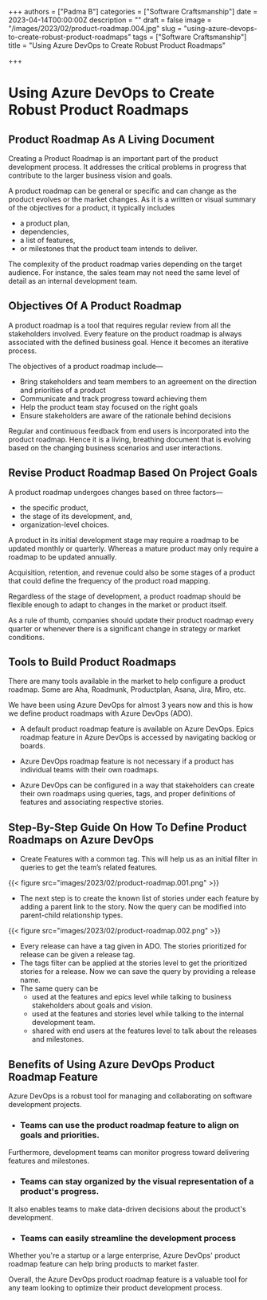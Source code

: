 +++
authors = ["Padma B"]
categories = ["Software Craftsmanship"]
date = 2023-04-14T00:00:00Z
description = ""
draft = false
image = "/images/2023/02/product-roadmap.004.jpg"
slug = "using-azure-devops-to-create-robust-product-roadmaps"
tags = ["Software Craftsmanship"]
title = "Using Azure DevOps to Create Robust Product Roadmaps"

+++

# Using Azure DevOps to Create Robust Product Roadmaps

## Product Roadmap As A Living Document

Creating a Product Roadmap is an important part of the product development process. It addresses the critical problems in progress that contribute to the larger business vision and goals.

A product roadmap can be general or specific and can change as the product evolves or the market changes. As it is a written or visual summary of the objectives for a product, it typically includes 

- a product plan, 
- dependencies, 
- a list of features,
- or milestones that the product team intends to deliver.  

The complexity of the product roadmap varies depending on the target audience. For instance, the sales team may not need the same level of detail as an internal development team.

## Objectives Of A Product Roadmap

A product roadmap is a tool that requires regular review from all the stakeholders involved. Every feature on the product roadmap is always associated with the defined business goal. Hence it becomes an iterative process. 

The objectives of a product roadmap include—

- Bring stakeholders and team members to an agreement on the direction and priorities of a product 
- Communicate and track progress toward achieving them
- Help the product team stay focused on the right goals
- Ensure stakeholders are aware of the rationale behind decisions

Regular and continuous feedback from end users is incorporated into the product roadmap. Hence it is a living, breathing document that is evolving based on the changing business scenarios and user interactions. 


## Revise Product Roadmap Based On Project Goals

A product roadmap undergoes changes based on three factors—

- the specific product,
- the stage of its development, and,
- organization-level choices.

A product in its initial development stage may require a roadmap to be updated monthly or quarterly. Whereas a mature product may only require a roadmap to be updated annually.

Acquisition, retention, and revenue could also be some stages of a product that could define the frequency of the product road mapping. 

Regardless of the stage of development, a product roadmap should be flexible enough to adapt to changes in the market or product itself.

As a rule of thumb, companies should update their product roadmap every quarter or whenever there is a significant change in strategy or market conditions.

## Tools to Build Product Roadmaps  

There are many tools available in the market to help configure a product roadmap. Some are Aha, Roadmunk, Productplan,  Asana, Jira, Miro, etc. 

We have been using Azure DevOps for almost 3 years now and this is how we define product roadmaps with Azure DevOps (ADO).

- A default product roadmap feature is available on Azure DevOps. Epics roadmap feature in Azure DevOps is accessed by navigating backlog or boards. 
 
- Azure DevOps roadmap feature is not necessary if a product has individual teams with their own roadmaps.

- Azure DevOps can be configured in a way that stakeholders can create their own roadmaps using queries, tags, and proper definitions of features and associating respective stories.  

## Step-By-Step Guide On How To Define Product Roadmaps on Azure DevOps

- Create Features with a common tag. 
  This will help us as an initial filter in queries to get the team’s related features. 

{{< figure src="images/2023/02/product-roadmap.001.png" >}}

- The next step is to create the known list of stories under each feature by adding a parent link to the story. Now the query can be modified into parent-child relationship types.

{{< figure src="images/2023/02/product-roadmap.002.png" >}}

- Every release can have a tag given in ADO. The stories prioritized for release can be given a release tag. 
- The tags filter can be applied at the stories level to get the prioritized stories for a release. Now we can save the query by providing a release name.
- The same query can be 
  - used at the features and epics level while talking to business stakeholders about goals and vision. 
  - used at the features and stories level while talking to the internal development team. 
  - shared with end users at the features level to talk about the releases and milestones. 

##  Benefits of Using Azure DevOps Product Roadmap Feature

Azure DevOps is a robust tool for managing and collaborating on software development projects.

- ### Teams can use the product roadmap feature to align on goals and priorities. 

Furthermore, development teams can monitor progress toward delivering features and milestones.

- ### Teams can stay organized by the visual representation of a product's progress. 

It also enables teams to make data-driven decisions about the product's development. 

- ### Teams can easily streamline the development process

Whether you're a startup or a large enterprise, Azure DevOps' product roadmap feature can help bring products to market faster. 

Overall, the Azure DevOps product roadmap feature is a valuable tool for any team looking to optimize their product development process.


